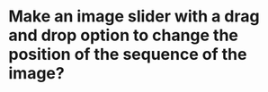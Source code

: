 # Make an image slider with a drag and drop option to change the position of the sequence of the image?
